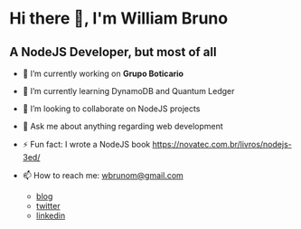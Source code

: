# Hi there 👋, I'm William Bruno
## A NodeJS Developer, but most of all 

- 🔭 I’m currently working on **Grupo Boticario**
- 🌱 I’m currently learning DynamoDB and Quantum Ledger
- 👯 I’m looking to collaborate on NodeJS projects
- 💬 Ask me about anything regarding web development
- ⚡ Fun fact: I wrote a NodeJS book https://novatec.com.br/livros/nodejs-3ed/

- 📫 How to reach me: wbrunom@gmail.com
  - [blog](https://wbruno.com.br/)
  - [twitter](https://twitter.com/wbrunom "@wbrunom")
  - [linkedin](https://www.linkedin.com/in/wbrunom/ "@wbrunom")
